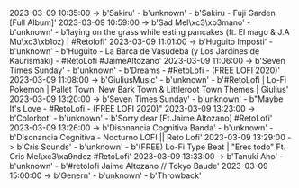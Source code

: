 2023-03-09 10:35:00 -> b'Sakiru' - b'unknown' - b'Sakiru - Fuji Garden [Full Album]'
2023-03-09 10:59:00 -> b'Sad Mel\xc3\xb3mano' - b'unknown' - b'laying on the grass while eating pancakes (ft. El mago & J.A Mu\xc3\xb1oz)  |  #Retolofi'
2023-03-09 11:01:00 -> b'Huguito Imposti' - b'unknown' - b'Huguito -  La Barca de Vasudeba (y Los Jardines de Kaurismaki) - #RetoLofi #JaimeAltozano'
2023-03-09 11:06:00 -> b'Seven Times Sunday' - b'unknown' - b'Dreams  - #RetoLofi  - (FREE LOFI 2020)'
2023-03-09 11:08:00 -> b'GiuliusMusic' - b'unknown' - b'#RetoLofi | Lo-Fi Pokemon | Pallet Town, New Bark Town & Littleroot Town Themes | Giulius'
2023-03-09 13:20:00 -> b'Seven Times Sunday' - b'unknown' - b"Maybe It's Love   - #RetoLofi  - (FREE LOFI 2020)"
2023-03-09 13:23:00 -> b'Colorbot' - b'unknown' - b'Sorry dear [Ft.Jaime Altozano] #RetoLofi'
2023-03-09 13:26:00 -> b'Disonancia Cognitiva Banda' - b'unknown' - b'Disonancia Cognitiva - Nocturno LOFI || Reto Lofi'
2023-03-09 13:29:00 -> b'Cris Sounds' - b'unknown' - b'(FREE) Lo-Fi Type Beat | "Eres todo" Ft. Cris Mel\xc3\xa9ndez #RetoLofi'
2023-03-09 13:33:00 -> b'Tanuki Aho' - b'unknown' - b'#retolofi Jaime Altozano // Tokyo Baude'
2023-03-09 15:00:00 -> b'Genern' - b'unknown' - b'Throwback'
